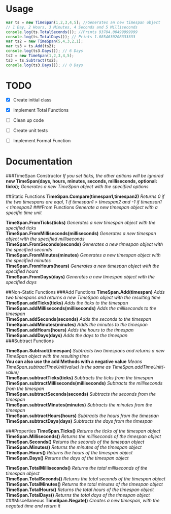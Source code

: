 Usage
=====
```javascript
var ts = new TimeSpan(1,2,3,4,5); //Generates an new timespan object
// 1 Day, 2 Hours, 3 Minutes, 4 Seconds and 5 Milliseconds
console.log(ts.TotalSeconds()); //Prints 93784.00499999999 
console.log(ts.TotalDays()); // Prints 1.0854630208333333
var ts2 = new TimeSpan(5,4,3,2,1);
var ts3 = ts.Add(ts2);
console.log(ts3.Days()); // 6 Days
ts2 = new TimeSpan(1,2,3,4,5);
ts3 = ts.Subtract(ts2);
console.log(ts3.Days()); // 0 Days
```
TODO
=====
- [x] Create initial class
- [x] Implement Total Functions
- [ ] Clean up code
- [ ] Create unit tests
- [ ] Implement Format Function



Documentation
=============
###TimeSpan Constructor
*If you set ticks, the other options will be ignored*    
**new TimeSpan(days, hours, minutes, seconds, milliseconds, optional: ticks);**
*Generates a new TimeSpan object with the specified options*

##Static Functions
**TimeSpan.Compare(timespan1,timespan2)**
*Returns 0 if the two timespans are eqal, 1 if timespan1 > timespan2 and -1 if timepsan1 < timespan2*
###From Functions
*Generate a new timespan object with a specific time unit*

**TimeSpan.FromTicks(ticks)**
*Generates a new timespan object with the specified ticks*  
**TimeSpan.FromMilliseconds(milliseconds)**
*Generates a new timespan object with the specified milliseconds*  
**TimeSpan.FromSeconds(seconds)**
*Generates a new timespan object with the specified seconds*  
**TimeSpan.FromMinutes(minutes)**
*Generates a new timespan object with the specified minutes*  
**TimeSpan.FromHours(hours)**
*Generates a new timespan object with the specified hours*  
**TimeSpan.FromDays(days)**
*Generates a new timespan object with the specified days*  

##Non-Static Functions
###Add Functions
**TimeSpan.Add(timespan)**
*Adds two timespans and returns a new TimeSpan object with the resulting time*  
**TimeSpan.addTicks(ticks)**
*Adds the ticks to the timespan*  
**TimeSpan.addMilliseconds(milliseconds)**
*Adds the milliseconds to the timespan*  
**TimeSpan.addSeconds(seconds)**
*Adds the seconds to the timespan*  
**TimeSpan.addMinutes(minutes)**
*Adds the minutes to the timespan*  
**TimeSpan.addHours(hours)**
*Adds the hours to the timespan*  
**TimeSpan.addDays(days)**
*Adds the days to the timespan*  
###Subtract Functions

**TimeSpan.Subtract(timespan)**
*Subtracts two timespans and returns a new TimeSpan object with the resulting time*  
**You can also use the add Methods with a negative value**
*Means TimeSpan.subtractTimeUnit(value) is the same as TimeSpan.addTimeUnit(-value)*  
**TimeSpan.subtractTicks(ticks)**
*Subtracts the ticks from the timespan*  
**TimeSpan.subtractMilliseconds(milliseconds)**
*Subtracts the milliseconds from the timespan*  
**TimeSpan.subtractSeconds(seconds)**
*Subtracts the seconds from the timespan*  
**TimeSpan.subtractMinutes(minutes)**
*Subtracts the minutes from the timespan*  
**TimeSpan.subtractHours(hours)**
*Subtracts the hours from the timespan*  
**TimeSpan.subtractDays(days)**
*Subtracts the days from the timespan*  

###Properties
**TimeSpan.Ticks()**
*Returns the ticks of the timespan object*  
**TimeSpan.Milliseconds()**
*Returns the milliseconds of the timespan object*  
**TimeSpan.Seconds()**
*Returns the seconds of the timespan object*  
**TimeSpan.Minutes()**
*Returns the minutes of the timespan object*  
**TimeSpan.Hours()**
*Returns the hours of the timespan object*  
**TimeSpan.Days()**
*Returns the days of the timespan object*  

  
**TimeSpan.TotalMilliseconds()**
*Returns the total milliseconds of the timespan object*  
**TimeSpan.TotalSeconds()**
*Returns the total seconds of the timespan object*  
**TimeSpan.TotalMinutes()**
*Returns the total minutes of the timespan object*  
**TimeSpan.TotalHours()**
*Returns the total hours of the timespan object*  
**TimeSpan.TotalDays()**
*Returns the total days of the timespan object*  
###Miscellaneous 
**TimeSpan.Negate()**
*Creates a new timespan, with the negated time and return it*









